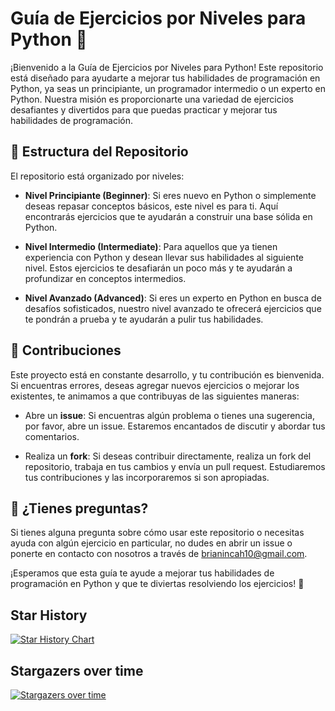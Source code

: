 # Guía de Ejercicios por Niveles para Python 🐍

¡Bienvenido a la Guía de Ejercicios por Niveles para Python! Este repositorio está diseñado para ayudarte a mejorar tus habilidades de programación en Python, ya seas un principiante, un programador intermedio o un experto en Python. Nuestra misión es proporcionarte una variedad de ejercicios desafiantes y divertidos para que puedas practicar y mejorar tus habilidades de programación.

## 📂 Estructura del Repositorio

El repositorio está organizado por niveles:

- **Nivel Principiante (Beginner)**: Si eres nuevo en Python o simplemente deseas repasar conceptos básicos, este nivel es para ti. Aquí encontrarás ejercicios que te ayudarán a construir una base sólida en Python.

- **Nivel Intermedio (Intermediate)**: Para aquellos que ya tienen experiencia con Python y desean llevar sus habilidades al siguiente nivel. Estos ejercicios te desafiarán un poco más y te ayudarán a profundizar en conceptos intermedios.

- **Nivel Avanzado (Advanced)**: Si eres un experto en Python en busca de desafíos sofisticados, nuestro nivel avanzado te ofrecerá ejercicios que te pondrán a prueba y te ayudarán a pulir tus habilidades.

## 🚀 Contribuciones

Este proyecto está en constante desarrollo, y tu contribución es bienvenida. Si encuentras errores, deseas agregar nuevos ejercicios o mejorar los existentes, te animamos a que contribuyas de las siguientes maneras:

- Abre un **issue**: Si encuentras algún problema o tienes una sugerencia, por favor, abre un issue. Estaremos encantados de discutir y abordar tus comentarios.

- Realiza un **fork**: Si deseas contribuir directamente, realiza un fork del repositorio, trabaja en tus cambios y envía un pull request. Estudiaremos tus contribuciones y las incorporaremos si son apropiadas.

## 🤔 ¿Tienes preguntas?

Si tienes alguna pregunta sobre cómo usar este repositorio o necesitas ayuda con algún ejercicio en particular, no dudes en abrir un issue o ponerte en contacto con nosotros a través de brianincah10@gmail.com.

¡Esperamos que esta guía te ayude a mejorar tus habilidades de programación en Python y que te diviertas resolviendo los ejercicios! 🤙

## Star History

[![Star History Chart](https://api.star-history.com/svg?repos=brianinhu/exercises-python&type=Date)](https://star-history.com/#brianinhu/exercises-python&Date)

## Stargazers over time

[![Stargazers over time](https://starchart.cc/brianinhu/exercises-python.svg)](https://starchart.cc/brianinhu/exercises-python)
